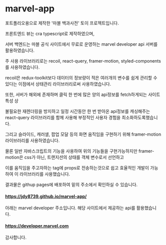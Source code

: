 # marvel-app

포트폴리오용으로 제작한 '마블 백과사전' 토이 프로젝트입니다.

프론트엔드 뷰는 cra typescript로 제작하였으며,

서버 백엔드는 마블 공식 사이트에서 무료로 운영하는 marvel developer api 서버를 활용하였습니다.



주 사용 라이브러리로는 recoil, react-query, framer-motion, styled-components를 사용하였습니다.

recoil은 redux-toolkit보다 데이터의 정보량이 적은 여러개의 변수를 쉽게 관리할 수 있다는 이점에서 상태관리 라이브러리로써 사용하였습니다.

또한, 서버가 해외에 존재하며 클릭 한 번에 많은 양의 api정보를 fetch하게되는 사이트 특성 상

불필요한 재렌더링을 방지하고 일정 시간동안 한 번 받아온 api정보를 캐싱해주는 react-query 라이브러리를 함께 사용해 부정적인 사용자 경험을 최소화하도록했습니다.

그리고 슬라이드, 캐러샐, 팝업 모달 등의 화면 움직임을 구현하기 위해 framer-motion 라이브러리를 사용하였습니다.

물론 일반 자바스크립트의 기능을 사용하여 위의 기능들을 구현가능하지만 framer-motion은 css가 아닌, 트랜지션의 상태를 객체 변수로서 선언하고

이를 움직임을 주고자하는 tag에 props로 전송하는것으로 쉽고 효율적인 개발이 가능하여 이 라이브러리를 사용했습니다.



결과물은 githup pages에 배포하여 밑의 주소에서 확인하실 수 있습니다.

#### https://jdy8739.github.io/marvel-app/

아래는 marvel developer 주소입니다. 해당 사이트에서 제공하는 api를 활용했습니다.

#### https://developer.marvel.com

감사합니다.






